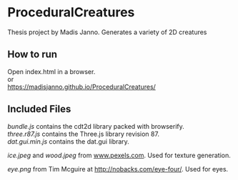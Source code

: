 # ProceduralCreatures

Thesis project by Madis Janno. Generates a variety of 2D creatures

## How to run
Open index.html in a browser.  
or  
https://madisjanno.github.io/ProceduralCreatures/  

## Included Files
*bundle.js* contains the cdt2d library packed with browserify.  
*three.r87.js* contains the Three.js library revision 87.  
*dat.gui.min.js* contains the dat.gui library.

*ice.jpeg* and *wood.jpeg* from www.pexels.com. Used for texture generation.

*eye.png* from Tim Mcguire at http://nobacks.com/eye-four/. Used for eyes.
